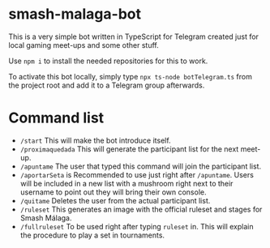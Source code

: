 # smash-malaga-bot
This is a very simple bot written in TypeScript for Telegram created just for local gaming meet-ups and some other stuff.

Use `npm i` to install the needed repositories for this to work.

To activate this bot locally, simply type `npx ts-node botTelegram.ts` from the project root and add it to a Telegram group afterwards.

# Command list

- `/start` This will make the bot introduce itself.
- `/proximaquedada` This will generate the participant list for the next meet-up.
- `/apuntame` The user that typed this command will join the participant list.
- `/aportarSeta` is Recommended to use just right after `/apuntame`. Users will be included in a new list with a mushroom right next to their username to point out they will bring their own console.
- `/quitame` Deletes the user from the actual participant list.
- `/ruleset` This generates an image with the official ruleset and stages for Smash Málaga.
- `/fullruleset` To be used right after typing `ruleset` in. This will explain the procedure to play a set in tournaments.
